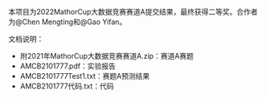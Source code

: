 本项目为2022MathorCup大数据竞赛赛道A提交结果，最终获得二等奖。合作者为@Chen Mengting和@Gao Yifan。

文档说明：
- 附2021年MathorCup大数据竞赛赛道A.zip：赛道A赛题
- AMCB2101777.pdf：实验报告
- AMCB2101777Test1.txt：赛题A预测结果
- AMCB2101777代码.txt：代码
